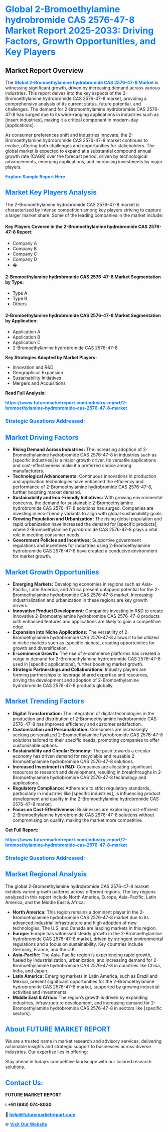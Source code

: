 <h1 style="color: #007BFF;">Global 2-Bromoethylamine hydrobromide CAS 2576-47-8 Market Report 2025-2033: Driving Factors, Growth Opportunities, and Key Players</h1>

<section id="overview">
<h2>Market Report Overview</h2>
<p>The <a href="https://www.futuremarketreport.com/industry-report/2-bromoethylamine-hydrobromide-cas-2576-47-8-market" style="color: #007BFF; text-decoration: none;"><strong>Global 2-Bromoethylamine hydrobromide CAS 2576-47-8 Market</strong></a> is witnessing significant growth, driven by increasing demand across various industries. This report delves into the key aspects of the 2-Bromoethylamine hydrobromide CAS 2576-47-8 market, providing a comprehensive analysis of its current status, future potential, and challenges. The demand for 2-Bromoethylamine hydrobromide CAS 2576-47-8 has surged due to its wide-ranging applications in industries such as [insert industries], making it a critical component in modern-day [applications].</p>
<p>As consumer preferences shift and industries innovate, the 2-Bromoethylamine hydrobromide CAS 2576-47-8 market continues to evolve, offering both challenges and opportunities for stakeholders. The global market is expected to expand at a substantial compound annual growth rate (CAGR) over the forecast period, driven by technological advancements, emerging applications, and increasing investments by major players.</p>
</section>

<section id="overview">
<p><a href="https://www.futuremarketreport.com/request-sample/reportId=112453" style="color: #007BFF; text-decoration: none;"><strong>Explore Sample Report Here</strong></a></p>
</section>

<section id="key-players">
<h2 style="color: #007BFF;">Market Key Players Analysis</h2>
<p>The 2-Bromoethylamine hydrobromide CAS 2576-47-8 market is characterized by intense competition among key players striving to capture a larger market share. Some of the leading companies in the market include:</p>
<h4>Key Players Covered in the 2-Bromoethylamine hydrobromide CAS 2576-47-8 Report:</h4>
<ul><li>Company A</li><li>Company B</li><li>Company C</li><li>Company D</li><li>�</li></ul>
<h4>2-Bromoethylamine hydrobromide CAS 2576-47-8 Market Segmentation by Type:</h4>
<ul><li>Type A</li><li>Type B</li><li>Others</li></ul>

<h4>2-Bromoethylamine hydrobromide CAS 2576-47-8 Market Segmentation by Application:</h4>
<ul><li>Application A</li><li>Application B</li><li>Application C</li><li>2-Bromoethylamine hydrobromide CAS 2576-47-8</li></ul>
<p><strong>Key Strategies Adopted by Market Players:</strong></p>
<ul>
<li>Innovation and R&D</li>
<li>Geographical Expansion</li>
<li>Sustainability Initiatives</li>
<li>Mergers and Acquisitions</li>
</ul>
</section>

<section>
<p><strong>Read Full Analysis: </strong></p><a href="https://www.futuremarketreport.com/industry-report/2-bromoethylamine-hydrobromide-cas-2576-47-8-market" style="color: #007BFF; text-decoration: none;"><strong>https://www.futuremarketreport.com/industry-report/2-bromoethylamine-hydrobromide-cas-2576-47-8-market</strong></a>
<h3 style="color: #007BFF;">Strategic Questions Addressed:</h3>
</section>

<section id="driving-factors">
<h2 style="color: #007BFF;">Market Driving Factors</h2>
<ul>
<li><strong>Rising Demand Across Industries:</strong> The increasing adoption of 2-Bromoethylamine hydrobromide CAS 2576-47-8 in industries such as [specific industries] is a major growth driver. Its versatile applications and cost-effectiveness make it a preferred choice among manufacturers.</li>
<li><strong>Technological Advancements:</strong> Continuous innovations in production and application technologies have enhanced the efficiency and performance of 2-Bromoethylamine hydrobromide CAS 2576-47-8, further boosting market demand.</li>
<li><strong>Sustainability and Eco-Friendly Initiatives:</strong> With growing environmental concerns, the demand for sustainable 2-Bromoethylamine hydrobromide CAS 2576-47-8 solutions has surged. Companies are investing in eco-friendly variants to align with global sustainability goals.</li>
<li><strong>Growing Population and Urbanization:</strong> The rising global population and rapid urbanization have increased the demand for [specific products], where 2-Bromoethylamine hydrobromide CAS 2576-47-8 plays a vital role in meeting consumer needs.</li>
<li><strong>Government Policies and Incentives:</strong> Supportive government regulations and incentives for industries using 2-Bromoethylamine hydrobromide CAS 2576-47-8 have created a conducive environment for market growth.</li>
</ul>
</section>

<section id="growth-opportunities">
<h2 style="color: #007BFF;">Market Growth Opportunities</h2>
<ul>
<li><strong>Emerging Markets:</strong> Developing economies in regions such as Asia-Pacific, Latin America, and Africa present untapped potential for the 2-Bromoethylamine hydrobromide CAS 2576-47-8 market. Increasing industrialization and urbanization in these regions are key growth drivers.</li>
<li><strong>Innovative Product Development:</strong> Companies investing in R&D to create innovative 2-Bromoethylamine hydrobromide CAS 2576-47-8 products with enhanced features and applications are likely to gain a competitive edge.</li>
<li><strong>Expansion into Niche Applications:</strong> The versatility of 2-Bromoethylamine hydrobromide CAS 2576-47-8 allows it to be utilized in niche markets such as [specific niches], creating opportunities for growth and diversification.</li>
<li><strong>E-commerce Growth:</strong> The rise of e-commerce platforms has created a surge in demand for 2-Bromoethylamine hydrobromide CAS 2576-47-8 used in [specific applications], further boosting market growth.</li>
<li><strong>Strategic Partnerships and Collaborations:</strong> Industry players are forming partnerships to leverage shared expertise and resources, driving the development and adoption of 2-Bromoethylamine hydrobromide CAS 2576-47-8 products globally.</li>
</ul>
</section>

<section id="trending-factors">
<h2 style="color: #007BFF;">Market Trending Factors</h2>
<ul>
<li><strong>Digital Transformation:</strong> The integration of digital technologies in the production and distribution of 2-Bromoethylamine hydrobromide CAS 2576-47-8 has improved efficiency and customer satisfaction.</li>
<li><strong>Customization and Personalization:</strong> Consumers are increasingly seeking personalized 2-Bromoethylamine hydrobromide CAS 2576-47-8 solutions tailored to their specific needs, prompting companies to offer customizable options.</li>
<li><strong>Sustainability and Circular Economy:</strong> The push towards a circular economy has driven demand for recyclable and reusable 2-Bromoethylamine hydrobromide CAS 2576-47-8 solutions.</li>
<li><strong>Increased Investment in R&D:</strong> Companies are allocating significant resources to research and development, resulting in breakthroughs in 2-Bromoethylamine hydrobromide CAS 2576-47-8 technology and applications.</li>
<li><strong>Regulatory Compliance:</strong> Adherence to strict regulatory standards, particularly in industries like [specific industries], is influencing product development and quality in the 2-Bromoethylamine hydrobromide CAS 2576-47-8 market.</li>
<li><strong>Focus on Cost-Effectiveness:</strong> Businesses are exploring cost-efficient 2-Bromoethylamine hydrobromide CAS 2576-47-8 solutions without compromising on quality, making the market more competitive.</li>
</ul>
</section>

<section>
<p><strong>Get Full Report: </strong></p><a href="https://www.futuremarketreport.com/industry-report/2-bromoethylamine-hydrobromide-cas-2576-47-8-market" style="color: #007BFF; text-decoration: none;"><strong>https://www.futuremarketreport.com/industry-report/2-bromoethylamine-hydrobromide-cas-2576-47-8-market</strong></a>
<h3 style="color: #007BFF;">Strategic Questions Addressed:</h3>
</section>


<section id="regional-analysis">
<h2 style="color: #007BFF;">Market Regional Analysis</h2>
<p>The global 2-Bromoethylamine hydrobromide CAS 2576-47-8 market exhibits varied growth patterns across different regions. The key regions analyzed in this report include North America, Europe, Asia-Pacific, Latin America, and the Middle East & Africa:</p>
<ul>
<li><strong>North America:</strong> This region remains a dominant player in the 2-Bromoethylamine hydrobromide CAS 2576-47-8 market due to its advanced industrial infrastructure and high adoption of new technologies. The U.S. and Canada are leading markets in this region.</li>
<li><strong>Europe:</strong> Europe has witnessed steady growth in the 2-Bromoethylamine hydrobromide CAS 2576-47-8 market, driven by stringent environmental regulations and a focus on sustainability. Key countries include Germany, France, and the U.K.</li>
<li><strong>Asia-Pacific:</strong> The Asia-Pacific region is experiencing rapid growth, fueled by industrialization, urbanization, and increasing demand for 2-Bromoethylamine hydrobromide CAS 2576-47-8 in countries like China, India, and Japan.</li>
<li><strong>Latin America:</strong> Emerging markets in Latin America, such as Brazil and Mexico, present significant opportunities for the 2-Bromoethylamine hydrobromide CAS 2576-47-8 market, supported by growing industrial activities and investments.</li>
<li><strong>Middle East & Africa:</strong> The region’s growth is driven by expanding industries, infrastructure development, and increasing demand for 2-Bromoethylamine hydrobromide CAS 2576-47-8 in sectors like [specific sectors].</li>
</ul>
</section>

<footer>
<h2 style="color: #007BFF;">About FUTURE MARKET REPORT</h2>
<p>We are a trusted name in market research and advisory services, delivering actionable insights and strategic support to businesses across diverse industries. Our expertise lies in offering:</p>

<p>Stay ahead in today’s competitive landscape with our tailored research solutions.</p>

<h2 style="color: #007BFF;">Contact Us:</h2>
<p><strong>FUTURE MARKET REPORT</strong></p>
<p>📞 <strong>+91 (883) 074-8030</strong></p>
<p>📧 <strong><a href="mailto:help@futuremarketreport.com" style="color: #007BFF;">help@futuremarketreport.com</a></strong></p>
<p>🌐 <strong><a href="https://www.futuremarketreport.com/" style="color: #007BFF;">Visit Our Website</a></strong></p>
</footer>